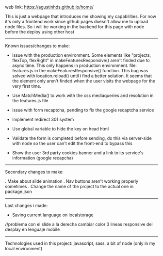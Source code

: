 web link: https://agustinhds.github.io/home/

This is just a webpage that introduces me showing my capabilities. For now it's only a frontend work since github pages doesn't allow me to
upload node files. So i will be working in the backend for this page with node before the deploy using other host

----------------------------------------------------------------------------------------------------------------------------
Known issues/changes to make: 

- issue with the production environment. Some elements like "projects, flexTop, flexRight" in makeFeaturesResponsive() aren't finded due to async time. This only happens in production environment.
  file: features.js in the makeFeaturesResponsive() function.
  This bug was solved with location.reload() until i find a better solution. It seems that the element only aren't finded when the user visits the webpage for the very first time.

- Use MatchMedia() to work with the css mediaqueries and resolution in the features.js file

- issue with form recaptcha, pending to fix the google recaptcha service

- Implement redirect 301 system

- Use global variable to hide the key on head html

- Validate the form is completed before sending, do this via server-side with node so the user can't edit the front-end to bypass this

- Show the user 3rd party cookies banner and a link to its service's information (google recapcha)

----------------------------------------------------------------------------------------------------------------------------
Secondary changes to make:

. Make about slide animation
. Nav buttons aren't working properly sometimes
. Change the name of the project to the actual one in package.json

----------------------------------------------------------------------------------------------------------------------------
Last changes i made:

- Saving current language on localstorage

 //problema con el slide  a la derecha
 cambiar color 3 lineas responsive del desplay en lenguaje mobile
 


----------------------------------------------------------------------------------------------------------------------------
Technologies used in this project:
javascript, sass, a bit of node (only in my local environment)
